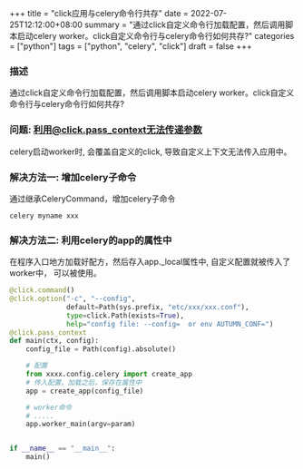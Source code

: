 +++
title = "click应用与celery命令行共存"
date = 2022-07-25T12:12:00+08:00
summary = "通过click自定义命令行加载配置，然后调用脚本启动celery worker。click自定义命令行与celery命令行如何共存?"
categories = ["python"]
tags = ["python", "celery", "click"]
draft = false
+++

### 描述

通过click自定义命令行加载配置，然后调用脚本启动celery worker。click自定义命令行与celery命令行如何共存?


### 问题: 利用@click.pass_context无法传递参数

celery启动worker时, 会覆盖自定义的click, 导致自定义上下文无法传入应用中。


### 解决方法一: 增加celery子命令

通过继承CeleryCommand，增加celery子命令

```
celery myname xxx
```

### 解决方法二: 利用celery的app的属性中

在程序入口地方加载好配方，然后存入app._local属性中, 自定义配置就被传入了worker中， 可以被使用。

```python
@click.command()
@click.option("-c", "--config",
              default=Path(sys.prefix, "etc/xxx/xxx.conf"),
              type=click.Path(exists=True),
              help="config file: --config=  or env AUTUMN_CONF=")
@click.pass_context
def main(ctx, config):
    config_file = Path(config).absolute()

    # 配置
    from xxxx.config.celery import create_app
    # 传入配置，加载之后，保存在属性中
    app = create_app(config_file)

    # worker命令
    # .....
    app.worker_main(argv=param)


if __name__ == "__main__":
    main()
```

